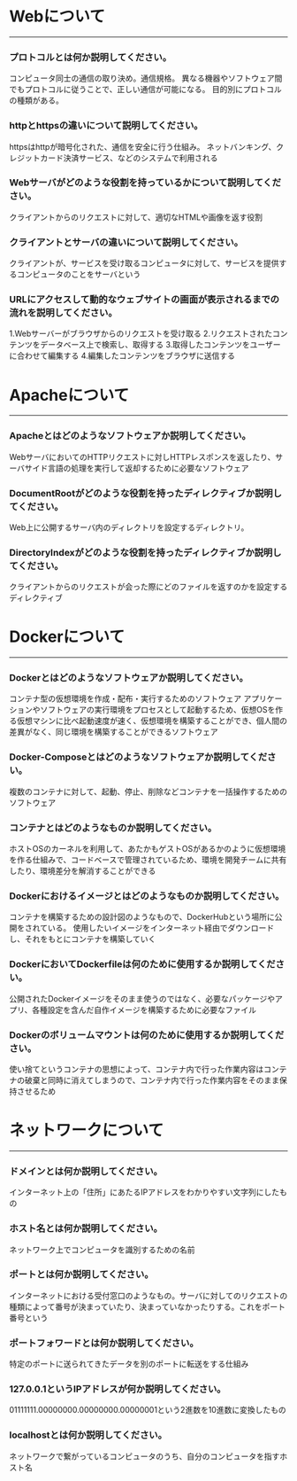 # Webについて
---
### プロトコルとは何か説明してください。
コンピュータ同士の通信の取り決め。通信規格。
異なる機器やソフトウェア間でもプロトコルに従うことで、正しい通信が可能になる。
目的別にプロトコルの種類がある。

### httpとhttpsの違いについて説明してください。
httpsはhttpが暗号化された、通信を安全に行う仕組み。
ネットバンキング、クレジットカード決済サービス、などのシステムで利用される

### Webサーバがどのような役割を持っているかについて説明してください。
クライアントからのリクエストに対して、適切なHTMLや画像を返す役割

### クライアントとサーバの違いについて説明してください。
クライアントが、サービスを受け取るコンピュータに対して、サービスを提供するコンピュータのことをサーバという

### URLにアクセスして動的なウェブサイトの画面が表示されるまでの流れを説明してください。
1.Webサーバーがブラウザからのリクエストを受け取る
2.リクエストされたコンテンツをデータベース上で検索し、取得する
3.取得したコンテンツをユーザーに合わせて編集する
4.編集したコンテンツをブラウザに送信する


# Apacheについて
---
### Apacheとはどのようなソフトウェアか説明してください。
WebサーバにおいてのHTTPリクエストに対しHTTPレスポンスを返したり、サーバサイド言語の処理を実行して返却するために必要なソフトウェア


### DocumentRootがどのような役割を持ったディレクティブか説明してください。
Web上に公開するサーバ内のディレクトリを設定するディレクトリ。

### DirectoryIndexがどのような役割を持ったディレクティブか説明してください。
クライアントからのリクエストが会った際にどのファイルを返すのかを設定するディレクティブ


# Dockerについて
---
### Dockerとはどのようなソフトウェアか説明してください。
コンテナ型の仮想環境を作成・配布・実行するためのソフトウェア
アプリケーションやソフトウェアの実行環境をプロセスとして起動するため、仮想OSを作る仮想マシンに比べ起動速度が速く、仮想環境を構築することができ、個人間の差異がなく、同じ環境を構築することができるソフトウェア

### Docker-Composeとはどのようなソフトウェアか説明してください。
複数のコンテナに対して、起動、停止、削除などコンテナを一括操作するためのソフトウェア

### コンテナとはどのようなものか説明してください。
ホストOSのカーネルを利用して、あたかもゲストOSがあるかのように仮想環境を作る仕組みで、コードベースで管理されているため、環境を開発チームに共有したり、環境差分を解消することができる

### Dockerにおけるイメージとはどのようなものか説明してください。
コンテナを構築するための設計図のようなもので、DockerHubという場所に公開をされている。
使用したいイメージをインターネット経由でダウンロードし、それをもとにコンテナを構築していく

### DockerにおいてDockerfileは何のために使用するか説明してください。
公開されたDockerイメージをそのまま使うのではなく、必要なパッケージやアプリ、各種設定を含んだ自作イメージを構築するために必要なファイル

### Dockerのボリュームマウントは何のために使用するか説明してください。
使い捨てというコンテナの思想によって、コンテナ内で行った作業内容はコンテナの破棄と同時に消えてしまうので、コンテナ内で行った作業内容をそのまま保持させるため



# ネットワークについて
---
### ドメインとは何か説明してください。
インターネット上の「住所」にあたるIPアドレスをわかりやすい文字列にしたもの

### ホスト名とは何か説明してください。
ネットワーク上でコンピュータを識別するための名前

### ポートとは何か説明してください。
インターネットにおける受付窓口のようなもの。サーバに対してのリクエストの種類によって番号が決まっていたり、決まっていなかったりする。これをポート番号という

### ポートフォワードとは何か説明してください。
特定のポートに送られてきたデータを別のポートに転送をする仕組み

### 127.0.0.1というIPアドレスが何か説明してください。
01111111.00000000.00000000.00000001という2進数を10進数に変換したもの

### localhostとは何か説明してください。
ネットワークで繋がっているコンピュータのうち、自分のコンピュータを指すホスト名



